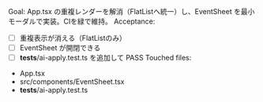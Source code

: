 Goal: App.tsx の重複レンダーを解消（FlatListへ統一）し、EventSheet を最小モーダルで実装。CIを緑で維持。
Acceptance:
- [ ] 重複表示が消える（FlatListのみ）
- [ ] EventSheet が開閉できる
- [ ] __tests__/ai-apply.test.ts を追加して PASS
Touched files:
- App.tsx
- src/components/EventSheet.tsx
- __tests__/ai-apply.test.ts
